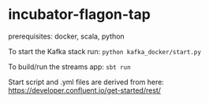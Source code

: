 # incubator-flagon-tap
prerequisites: docker, scala, python

To start the Kafka stack run:
`python kafka_docker/start.py`

To build/run the streams app:
`sbt run`

Start script and .yml files are derived from here:
https://developer.confluent.io/get-started/rest/